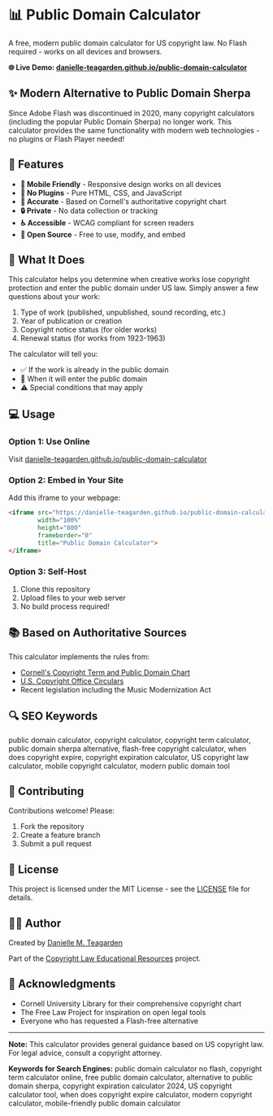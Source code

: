 # 📊 Public Domain Calculator

A free, modern public domain calculator for US copyright law. No Flash required - works on all devices and browsers.

**🌐 Live Demo: [danielle-teagarden.github.io/public-domain-calculator](https://danielle-teagarden.github.io/public-domain-calculator/)**

## ✨ Modern Alternative to Public Domain Sherpa

Since Adobe Flash was discontinued in 2020, many copyright calculators (including the popular Public Domain Sherpa) no longer work. This calculator provides the same functionality with modern web technologies - no plugins or Flash Player needed!

## 🚀 Features

- **📱 Mobile Friendly** - Responsive design works on all devices
- **🔌 No Plugins** - Pure HTML, CSS, and JavaScript
- **🎯 Accurate** - Based on Cornell's authoritative copyright chart
- **🔒 Private** - No data collection or tracking
- **♿ Accessible** - WCAG compliant for screen readers
- **📖 Open Source** - Free to use, modify, and embed

## 🎯 What It Does

This calculator helps you determine when creative works lose copyright protection and enter the public domain under US law. Simply answer a few questions about your work:

1. Type of work (published, unpublished, sound recording, etc.)
2. Year of publication or creation
3. Copyright notice status (for older works)
4. Renewal status (for works from 1923-1963)

The calculator will tell you:
- ✅ If the work is already in the public domain
- 📅 When it will enter the public domain
- ⚠️ Special conditions that may apply

## 💻 Usage

### Option 1: Use Online
Visit [danielle-teagarden.github.io/public-domain-calculator](https://danielle-teagarden.github.io/public-domain-calculator/)

### Option 2: Embed in Your Site
Add this iframe to your webpage:

```html
<iframe src="https://danielle-teagarden.github.io/public-domain-calculator/" 
        width="100%" 
        height="800" 
        frameborder="0"
        title="Public Domain Calculator">
</iframe>
```

### Option 3: Self-Host
1. Clone this repository
2. Upload files to your web server
3. No build process required!

## 📚 Based on Authoritative Sources

This calculator implements the rules from:
- [Cornell's Copyright Term and Public Domain Chart](https://copyright.cornell.edu/publicdomain)
- [U.S. Copyright Office Circulars](https://www.copyright.gov/circs/)
- Recent legislation including the Music Modernization Act

## 🔍 SEO Keywords

public domain calculator, copyright calculator, copyright term calculator, public domain sherpa alternative, flash-free copyright calculator, when does copyright expire, copyright expiration calculator, US copyright law calculator, mobile copyright calculator, modern public domain tool

## 🤝 Contributing

Contributions welcome! Please:
1. Fork the repository
2. Create a feature branch
3. Submit a pull request

## 📜 License

This project is licensed under the MIT License - see the [LICENSE](LICENSE) file for details.

## 👩‍💻 Author

Created by [Danielle M. Teagarden](https://github.com/danielle-teagarden)

Part of the [Copyright Law Educational Resources](https://danielle-teagarden.github.io/copyright-law-lecture/) project.

## 🙏 Acknowledgments

- Cornell University Library for their comprehensive copyright chart
- The Free Law Project for inspiration on open legal tools
- Everyone who has requested a Flash-free alternative

---

**Note:** This calculator provides general guidance based on US copyright law. For legal advice, consult a copyright attorney.

**Keywords for Search Engines:** public domain calculator no flash, copyright term calculator online, free public domain calculator, alternative to public domain sherpa, copyright expiration calculator 2024, US copyright calculator tool, when does copyright expire calculator, modern copyright calculator, mobile-friendly public domain calculator